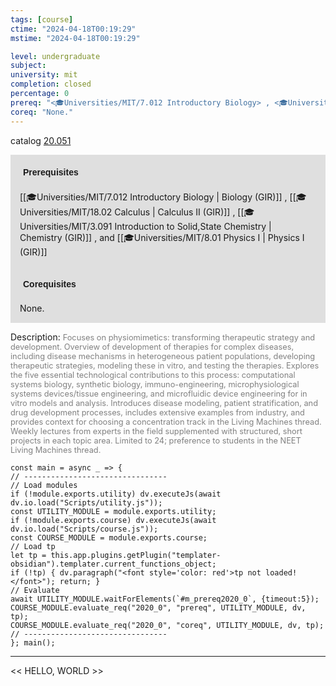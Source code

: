 ```yaml
---
tags: [course]
ctime: "2024-04-18T00:19:29"
mstime: "2024-04-18T00:19:29"

level: undergraduate
subject: 
university: mit
completion: closed
percentage: 0
prereq: "<🎓Universities/MIT/7.012 Introductory Biology> , <🎓Universities/MIT/18.02 Calculus> , <🎓Universities/MIT/3.091 Introduction to Solid,State Chemistry> , and <🎓Universities/MIT/8.01 Physics I>"
coreq: "None."
---
```


catalog [20.051](http://student.mit.edu/catalog/m20a.html#20.051)

<span style="display: block; padding: 15px; background-color: rgb(100, 100, 100, 0.2);"><font id="m_prereq2020_0" style="display: block; font-family: Arial, sans-serif; font-weight: bold; padding: 5px">Prerequisites</font><br><span id="prereq2020_0">[[🎓Universities/MIT/7.012 Introductory Biology | Biology (GIR)]] , [[🎓Universities/MIT/18.02 Calculus | Calculus II (GIR)]] , [[🎓Universities/MIT/3.091 Introduction to Solid,State Chemistry | Chemistry (GIR)]] , and [[🎓Universities/MIT/8.01 Physics I | Physics I (GIR)]]</span></span>
<span style="display: block; padding: 15px; background-color: rgb(100, 100, 100, 0.2);"><font id="m_coreq2020_0" style="display: block; font-family: Arial, sans-serif; font-weight: bold; padding: 5px">Corequisites</font><br><span id="coreq2020_0">None.</span></span>

<font style="">Description:</font>
<font style="color: grey; font-size: 0.8rem;">Focuses on physiomimetics: transforming therapeutic strategy and development. Overview of development of therapies for complex diseases, including disease mechanisms in heterogeneous patient populations, developing therapeutic strategies, modeling these in vitro, and testing the therapies. Explores the five essential technological contributions to this process: computational systems biology, synthetic biology, immuno-engineering, microphysiological systems devices/tissue engineering, and microfluidic device engineering for in vitro models and analysis. Introduces disease modeling, patient stratification, and drug development processes, includes extensive examples from industry, and provides context for choosing a concentration track in the Living Machines thread. Weekly lectures from experts in the field supplemented with structured, short projects in each topic area. Limited to 24; preference to students in the NEET Living Machines thread.</font>

```dataviewjs
const main = async _ => {
// --------------------------------
// Load modules
if (!module.exports.utility) dv.executeJs(await dv.io.load("Scripts/utility.js"));
const UTILITY_MODULE = module.exports.utility;
if (!module.exports.course) dv.executeJs(await dv.io.load("Scripts/course.js"));
const COURSE_MODULE = module.exports.course;
// Load tp
let tp = this.app.plugins.getPlugin("templater-obsidian").templater.current_functions_object;
if (!tp) { dv.paragraph("<font style='color: red'>tp not loaded!</font>"); return; }
// Evaluate
await UTILITY_MODULE.waitForElements(`#m_prereq2020_0`, {timeout:5});
COURSE_MODULE.evaluate_req("2020_0", "prereq", UTILITY_MODULE, dv, tp);
COURSE_MODULE.evaluate_req("2020_0", "coreq", UTILITY_MODULE, dv, tp);
// --------------------------------
}; main();
```

---

<< HELLO, WORLD >>
